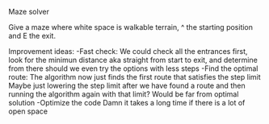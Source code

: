 
Maze solver

Give a maze where white space is walkable terrain, ^ the starting position and E the exit.

Improvement ideas:
-Fast check:
    We could check all the entrances first, look for the minimun distance aka straight from start to exit, and determine from there should we even try the options with less steps
-Find the optimal route:
    The algorithm now just finds the first route that satisfies the step limit
    Maybe just lowering the step limit after we have found a route and then running the algorithm again with that limit? Would be far from optimal solution
-Optimize the code
    Damn it takes a long time if there is a lot of open space